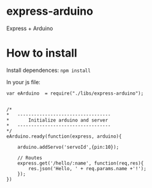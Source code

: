 # express-arduino
Express + Arduino

# How to install

Install dependences:
`npm install`

In your js file:

```
var eArduino  = require("./libs/express-arduino");


/*
*	----------------------------------
*		Initialize arduino and server
*	----------------------------------
*/
eArduino.ready(function(express, arduino){
	
	arduino.addServo('servoId',{pin:10});
	
	// Routes
	express.get('/hello/:name', function(req,res){
		res.json('Hello, ' + req.params.name +'!');
	});
})
```
